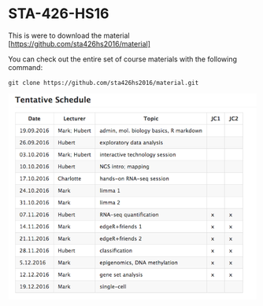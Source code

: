 # STA-426-HS16

This is were to download the material
[https://github.com/sta426hs2016/material]

You can check out the entire set of course materials with the following command:
```
git clone https://github.com/sta426hs2016/material.git
```
![Schedule](/Schedule.png)
